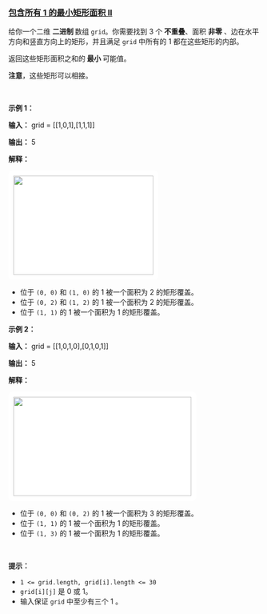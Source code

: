 ### [包含所有 1 的最小矩形面积 II](https://leetcode-cn.com/problems/find-the-minimum-area-to-cover-all-ones-ii)

<p>给你一个二维 <strong>二进制 </strong>数组 <code>grid</code>。你需要找到 3 个<strong> 不重叠</strong>、面积 <strong>非零</strong> 、边在水平方向和竖直方向上的矩形，并且满足 <code>grid</code> 中所有的 1 都在这些矩形的内部。</p>

<p>返回这些矩形面积之和的<strong> 最小 </strong>可能值。</p>

<p><strong>注意</strong>，这些矩形可以相接。</p>

<p>&nbsp;</p>

<p><strong class="example">示例 1：</strong></p>

<div class="example-block">
<p><strong>输入：</strong> <span class="example-io">grid = [[1,0,1],[1,1,1]]</span></p>

<p><strong>输出：</strong> <span class="example-io">5</span></p>

<p><strong>解释：</strong></p>

<p><img alt="" src="https://assets.leetcode.com/uploads/2024/05/14/example0rect21.png" style="padding: 10px; background: rgb(255, 255, 255); border-radius: 0.5rem; width: 280px; height: 198px;" /></p>

<ul>
	<li>位于 <code>(0, 0)</code> 和 <code>(1, 0)</code> 的 1 被一个面积为 2 的矩形覆盖。</li>
	<li>位于 <code>(0, 2)</code> 和 <code>(1, 2)</code> 的 1 被一个面积为 2 的矩形覆盖。</li>
	<li>位于 <code>(1, 1)</code> 的 1 被一个面积为 1 的矩形覆盖。</li>
</ul>
</div>

<p><strong class="example">示例 2：</strong></p>

<div class="example-block">
<p><strong>输入：</strong> <span class="example-io">grid = [[1,0,1,0],[0,1,0,1]]</span></p>

<p><strong>输出：</strong> <span class="example-io">5</span></p>

<p><strong>解释：</strong></p>

<p><img alt="" src="https://assets.leetcode.com/uploads/2024/05/14/example1rect2.png" style="padding: 10px; background: rgb(255, 255, 255); border-radius: 0.5rem; width: 356px; height: 198px;" /></p>

<ul>
	<li>位于 <code>(0, 0)</code> 和 <code>(0, 2)</code> 的 1 被一个面积为 3 的矩形覆盖。</li>
	<li>位于 <code>(1, 1)</code> 的 1 被一个面积为 1 的矩形覆盖。</li>
	<li>位于 <code>(1, 3)</code> 的 1 被一个面积为 1 的矩形覆盖。</li>
</ul>
</div>

<p>&nbsp;</p>

<p><strong>提示：</strong></p>

<ul>
	<li><code>1 &lt;= grid.length, grid[i].length &lt;= 30</code></li>
	<li><code>grid[i][j]</code> 是 0 或 1。</li>
	<li>输入保证 <code>grid</code> 中至少有三个 1 。</li>
</ul>
